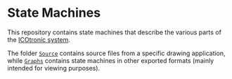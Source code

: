 # State Machines

This repository contains state machines that describe the various parts of the [ICOtronic system](https://www.mytoolit.com/ICOtronic).

The folder [`Source`](Source) contains source files from a specific drawing application, while [`Graphs`](Graphs) contains state machines in other exported formats (mainly intended for viewing purposes).
